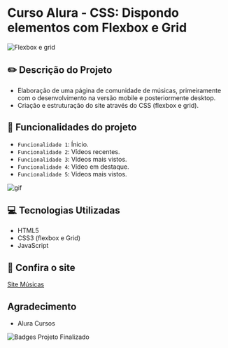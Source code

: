 # Curso Alura - CSS: Dispondo elementos com Flexbox e Grid

![Flexbox e grid](https://user-images.githubusercontent.com/92823605/156896498-f9a76716-bc2b-4a39-a498-a6b99ec731a2.png)

## :pencil2: Descrição do Projeto

- Elaboração de uma página de comunidade de músicas, primeiramente com o desenvolvimento na versão mobile e posteriormente desktop. 
- Criação e estruturação do site através do CSS (flexbox e grid).

## :hammer: Funcionalidades do projeto

- `Funcionalidade 1`: Ínicio.
- `Funcionalidade 2`: Vídeos recentes.
- `Funcionalidade 3`: Vídeos mais vistos.
- `Funcionalidade 4`: Vídeo em destaque.
- `Funcionalidade 5`: Vídeos mais vistos.

![gif](https://user-images.githubusercontent.com/92823605/156897409-4a714850-881c-41d1-85f4-1c1438cb4395.gif)

## :computer: Tecnologias Utilizadas

- HTML5
- CSS3 (flexbox e Grid)
- JavaScript

## :star2: Confira o site 

<a href="https://moniquefracarollicamargo.github.io/flexbox-e-grid/">Site Músicas</a>

## Agradecimento

- Alura Cursos

![Badges Projeto Finalizado](https://img.shields.io/github/issues/MoniqueFracarolliCamargo/flexbox-e-grid)
